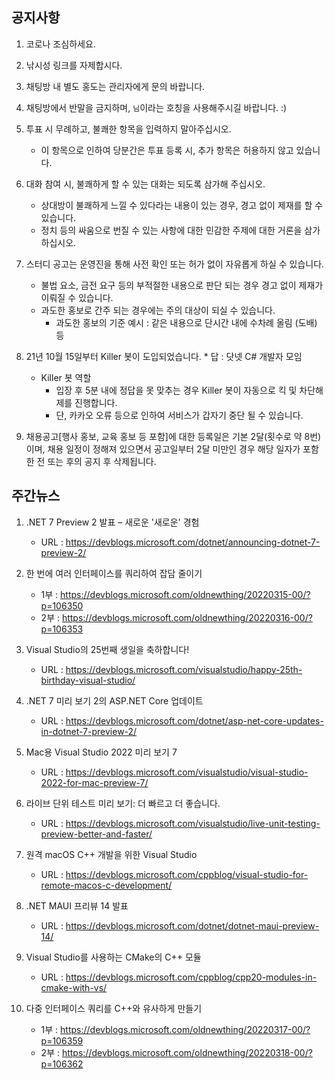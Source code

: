 ## 공지사항
1) 코로나 조심하세요.

2) 낚시성 링크를 자제합시다.

3) 채팅방 내 별도 홍도는 관리자에게 문의 바랍니다.

4) 채팅방에서 반말을 금지하며, `님`이라는 호칭을 사용해주시길 바랍니다. :)

5) 투표 시 무례하고, 불쾌한 항목을 입력하지 말아주십시오.
    - 이 항목으로 인하여 당분간은  투표 등록 시, 추가 항목은 허용하지 않고 있습니다.

6) 대화 참여 시, 불쾌하게 할 수 있는 대화는 되도록 삼가해 주십시오.
    - 상대방이 불쾌하게 느낄 수 있다라는 내용이 있는 경우, 경고 없이 제재를 할 수 있습니다.
    - 정치 등의 싸움으로 번질 수 있는 사항에 대한 민감한 주제에 대한 거론을 삼가하십시오.

7) 스터디 공고는 운영진을 통해 사전 확인 또는 허가 없이 자유롭게 하실 수 있습니다.
    - 불법 요소, 금전 요구 등의 부적절한 내용으로 판단 되는 경우 경고 없이 제재가 이뤄질 수 있습니다.
    - 과도한 홍보로 간주 되는 경우에는 주의 대상이 되실 수 있습니다.
        * 과도한 홍보의 기준 예시 : 같은 내용으로 단시간 내에 수차례 올림 (도배) 등

8) 21년 10월 15일부터 Killer 봇이 도입되었습니다. * 답 : 닷넷 C# 개발자 모임
   - Killer 봇 역할
        * 입장 후 5분 내에 정답을 못 맞추는 경우 Killer 봇이 자동으로 킥 및 차단해제를 진행합니다.
        * 단, 카카오 오류 등으로 인하여 서비스가 갑자기 중단 될 수 있습니다.

9) 채용공고[행사 홍보, 교육 홍보 등 포함]에 대한 등록일은 기본 2달(횟수로 약 8번)이며,
   채용 일정이 정해져 있으면서 공고일부터 2달 미만인 경우 해당 일자가 포함한 전 또는 후의 공지 후 삭제됩니다.

## 주간뉴스
1) .NET 7 Preview 2 발표 – 새로운 '새로운' 경험
    - URL : https://devblogs.microsoft.com/dotnet/announcing-dotnet-7-preview-2/

2) 한 번에 여러 인터페이스를 쿼리하여 잡담 줄이기
    - 1부 : https://devblogs.microsoft.com/oldnewthing/20220315-00/?p=106350
    - 2부 : https://devblogs.microsoft.com/oldnewthing/20220316-00/?p=106353
    
3) Visual Studio의 25번째 생일을 축하합니다!
    - URL : https://devblogs.microsoft.com/visualstudio/happy-25th-birthday-visual-studio/

4) .NET 7 미리 보기 2의 ASP.NET Core 업데이트
    - URL : https://devblogs.microsoft.com/dotnet/asp-net-core-updates-in-dotnet-7-preview-2/

5) Mac용 Visual Studio 2022 미리 보기 7
    - URL : https://devblogs.microsoft.com/visualstudio/visual-studio-2022-for-mac-preview-7/

6) 라이브 단위 테스트 미리 보기: 더 빠르고 더 좋습니다.
    - URL : https://devblogs.microsoft.com/visualstudio/live-unit-testing-preview-better-and-faster/

7) 원격 macOS C++ 개발을 위한 Visual Studio
    - URL : https://devblogs.microsoft.com/cppblog/visual-studio-for-remote-macos-c-development/

8) .NET MAUI 프리뷰 14 발표
    - URL : https://devblogs.microsoft.com/dotnet/dotnet-maui-preview-14/

9) Visual Studio를 사용하는 CMake의 C++ 모듈
    - URL : https://devblogs.microsoft.com/cppblog/cpp20-modules-in-cmake-with-vs/
    
10) 다중 인터페이스 쿼리를 C++와 유사하게 만들기
    - 1부 : https://devblogs.microsoft.com/oldnewthing/20220317-00/?p=106359
    - 2부 : https://devblogs.microsoft.com/oldnewthing/20220318-00/?p=106362
    
